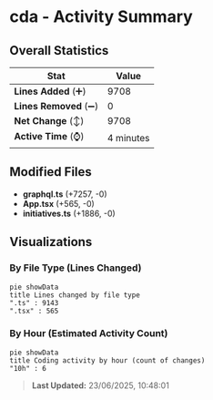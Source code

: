 # cda - Activity Summary 

## Overall Statistics

| Stat                   | Value                                                             |
| ---------------------- | ----------------------------------------------------------------- |
| **Lines Added** (➕)   | 9708                                          |
| **Lines Removed** (➖) | 0                                        |
| **Net Change** (↕)    | 9708                |
| **Active Time** (⌚)   | 4 minutes |


## Modified Files
- **graphql.ts** (+7257, -0)
- **App.tsx** (+565, -0)
- **initiatives.ts** (+1886, -0)

## Visualizations

### By File Type (Lines Changed)

```mermaid
pie showData
title Lines changed by file type
".ts" : 9143
".tsx" : 565
```

### By Hour (Estimated Activity Count)

```mermaid
pie showData
title Coding activity by hour (count of changes)
"10h" : 6
```


> **Last Updated:** 23/06/2025, 10:48:01